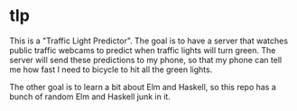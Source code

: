 # tlp

This is a "Traffic Light Predictor". The goal is to have a server that watches public traffic webcams to predict when traffic lights will turn green. The server will send these predictions to my phone, so that my phone can tell me how fast I need to bicycle to hit all the green lights.

The other goal is to learn a bit about Elm and Haskell, so this repo has a bunch of random Elm and Haskell junk in it.
